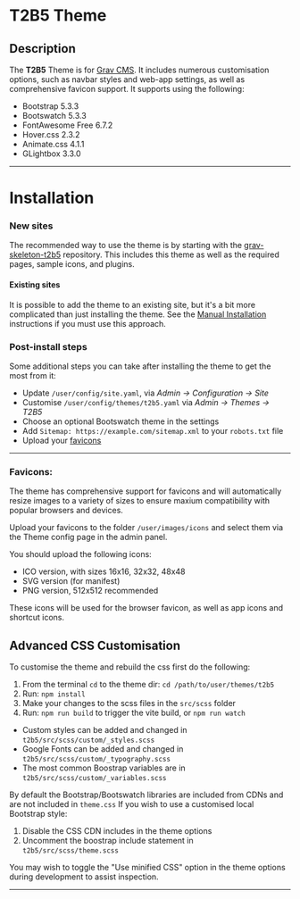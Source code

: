 # T2B5 Theme

## Description

The **T2B5** Theme is for [Grav CMS](http://github.com/getgrav/grav). It includes numerous customisation options, such as navbar styles and web-app settings, as well as comprehensive favicon support. It supports using the following:

-   Bootstrap 5.3.3
-   Bootswatch 5.3.3
-   FontAwesome Free 6.7.2
-   Hover.css 2.3.2
-   Animate.css 4.1.1
-   GLightbox 3.3.0

---

# Installation

### New sites

The recommended way to use the theme is by starting with the [grav-skeleton-t2b5](https://github.com/stom66/grav-skeleton-t2b5) repository. This includes this theme as well as the required pages, sample icons, and plugins.

#### Existing sites

It is possible to add the theme to an existing site, but it's a bit more complicated than just installing the theme. See the [Manual Installation](/INSTALL.md) instructions if you must use this approach.

### Post-install steps

Some additional steps you can take after installing the theme to get the most from it:

-   Update `/user/config/site.yaml`, via _Admin -> Configuration -> Site_
-   Customise `/user/config/themes/t2b5.yaml` via _Admin -> Themes -> T2B5_
-   Choose an optional Bootswatch theme in the settings
-   Add `Sitemap: https://example.com/sitemap.xml` to your `robots.txt` file
-   Upload your [favicons](#favicons)

---

### Favicons:

The theme has comprehensive support for favicons and will automatically resize images to a variety of sizes to ensure maxium compatibility with popular browsers and devices.

Upload your favicons to the folder `/user/images/icons` and select them via the Theme config page in the admin panel.

You should upload the following icons:

-   ICO version, with sizes 16x16, 32x32, 48x48
-   SVG version (for manifest)
-   PNG version, 512x512 recommended

These icons will be used for the browser favicon, as well as app icons and shortcut icons.

## Advanced CSS Customisation

To customise the theme and rebuild the css first do the following:

1. From the terminal `cd` to the theme dir: `cd /path/to/user/themes/t2b5`
2. Run: `npm install`
3. Make your changes to the scss files in the `src/scss` folder
4. Run: `npm run build` to trigger the vite build, or `npm run watch`

-   Custom styles can be added and changed in `t2b5/src/scss/custom/_styles.scss`
-   Google Fonts can be added and changed in `t2b5/src/scss/custom/_typography.scss`
-   The most common Boostrap variables are in `t2b5/src/scss/custom/_variables.scss`

By default the Bootstrap/Bootswatch libraries are included from CDNs and are not included in `theme.css` If you wish to use a customised local Bootstrap style:

1. Disable the CSS CDN includes in the theme options
2. Uncomment the boostrap include statement in `t2b5/src/scss/theme.scss`

You may wish to toggle the "Use minified CSS" option in the theme options during development to assist inspection.

---
